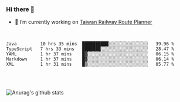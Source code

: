 ### Hi there 👋

- 🔭 I’m currently working on [Taiwan Railway Route Planner](https://github.com/Taiwan-Railway-Route-Planner)

<br/>

<!--START_SECTION:waka-->
```text
Java         10 hrs 35 mins  ██████████░░░░░░░░░░░░░░░   39.96 % 
TypeScript   7 hrs 33 mins   ███████░░░░░░░░░░░░░░░░░░   28.47 % 
YAML         1 hr 37 mins    █▓░░░░░░░░░░░░░░░░░░░░░░░   06.15 % 
Markdown     1 hr 37 mins    █▓░░░░░░░░░░░░░░░░░░░░░░░   06.14 % 
XML          1 hr 31 mins    █▒░░░░░░░░░░░░░░░░░░░░░░░   05.77 % 
```
<!--END_SECTION:waka-->

<br/>
<br/>

![Anurag's github stats](https://github-readme-stats.vercel.app/api?username=DepickereSven&show_icons=true&theme=tokyonight)



<!--
**DepickereSven/DepickereSven** is a ✨ _special_ ✨ repository because its `README.md` (this file) appears on your GitHub profile.

Here are some ideas to get you started:

- 🔭 I’m currently working on ...
- 🌱 I’m currently learning ...
- 👯 I’m looking to collaborate on ...
- 🤔 I’m looking for help with ...
- 💬 Ask me about ...
- 📫 How to reach me: ...
- 😄 Pronouns: ...
- ⚡ Fun fact: ...
-->
